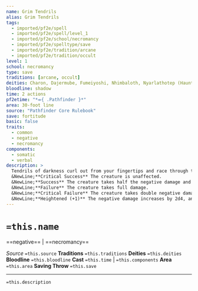 ```yaml
---
name: Grim Tendrils
alias: Grim Tendrils
tags:
  - imported/pf2e/spell
  - imported/pf2e/spell/level_1
  - imported/pf2e/school/necromancy
  - imported/pf2e/spelltype/save
  - imported/pf2e/tradition/arcane
  - imported/pf2e/tradition/occult
level: 1
school: necromancy
type: save
traditions: [arcane, occult]
deities: Charon, Dajermube, Fumeiyoshi, Nhimbaloth, Nyarlathotep (Haunter in the Dark), Orcus, Treerazer
bloodline: shadow
time: 2 actions
pf2etime: "*⬺{ .Pathfinder }*"
area: 30-foot line
source: "Pathfinder Core Rulebook"
save: fortitude
basic: false
traits:
  - common
  - negative
  - necromancy
components:
  - somatic
  - verbal
description: >
  Tendrils of darkness curl out from your fingertips and race through the air. You deal 2d4 negative damage and 1 bleed damage to living creatures in the line. Each living creature in the line must attempt a Fortitude save.
  &NewLine;**Critical Success** The creature is unaffected.
  &NewLine;**Success** The creature takes half the negative damage and no persistent bleed damage.
  &NewLine;**Failure** The creature takes full damage.
  &NewLine;**Critical Failure** The creature takes double negative damage and double persistent bleed damage.
  &NewLine;**Heightened (+1)** The negative damage increases by 2d4, and the persistent bleed damage increases by 1.
---
```

# `=this.name`
==negative== | ==necromancy==

*Source* `=this.source`
**Traditions** `=this.traditions`
**Deities** `=this.deities`
**Bloodline** `=this.bloodline`
**Cast** `=this.time` | `=this.components`
**Area** `=this.area`
**Saving Throw** `=this.save`

***
`=this.description`